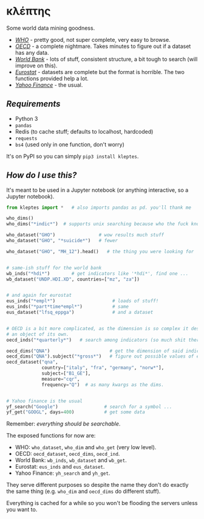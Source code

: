 κλέπτης
=======

Some world data mining goodness.

* *[WHO](http://who.int/en/)* - pretty good, not super complete, very easy
to browse.
* *[OECD](https://www.oecd.org/)* - a complete nightmare. Takes minutes
to figure out if a dataset has any data.
* *[World Bank](http://www.worldbank.org/)* - lots of stuff, consistent
structure, a bit tough to search (will improve on this).
* *[Eurostat](http://ec.europa.eu/eurostat)* - datasets are complete but the
format is horrible. The two functions provided help a lot.
* *[Yahoo Finance](https://finance.yahoo.com/)* - the usual.

*Requirements*
--------------

* Python 3
* `pandas`
* Redis (to cache stuff; defaults to localhost, hardcoded)
* `requests`
* `bs4` (used only in one function, don't worry)

It's on PyPI so you can simply `pip3 install kleptes`.

*How do I use this?*
--------------------

It's meant to be used in a Jupyter notebook (or anything interactive,
so a Jupyter notebook).

```python
from kleptes import *   # also imports pandas as pd. you'll thank me

who_dims()
who_dims("*indic*")  # supports unix searching because who the fuck knows regexps?

who_dataset("GHO")                # wow results much stuff
who_dataset("GHO", "*suicide*")   # fewer

who_dataset("GHO", "MH_12").head()   # the thing you were looking for


# same-ish stuff for the world bank
wb_inds("*hdi*")        # get indicators like '*hdi*', find one ...
wb_dataset("UNDP.HDI.XD", countries=["mz", "za"])


# and again for eurostat
eus_inds("*empl*")                     # loads of stuff!
eus_inds("*part*time*empl*")           # same
eus_dataset("lfsq_eppga")              # and a dataset


# OECD is a bit more complicated, as the dimension is so complex it deserves
# an object of its own.
oecd_inds("*quarterly*")   # search among indicators (so much shit there)

oecd_dims("QNA")                      # get the dimension of said indicator
oecd_dims("QNA").subject("*gross*")   # figure out possible values of each field
oecd_dataset("qna",
             country=["italy", "fra", "germany", "norw*"],
             subject=["B1_GE"],
             measure="cqr",
             frequency="Q")  # as many kwargs as the dims.


# Yahoo finance is the usual
yf_search("Google")                 # search for a symbol ...
yf_get("GOOGL", days=400)           # get some data
```

Remember: *everything should be searchable*.

The exposed functions for now are:

* WHO: `who_dataset`, `who_dim` and `who_get` (very low level).
* OECD: `oecd_dataset`, `oecd_dims`, `oecd_ind`.
* World Bank: `wb_inds`, `wb_dataset` and `wb_get`.
* Eurostat: `eus_inds` and `eus_dataset`.
* Yahoo Finance: `yh_search` and `yh_get`.

They serve different purposes so despite the name they don't do
exactly the same thing (e.g. `who_dim` and `oecd_dims` do different stuff).

Everything is cached for a while so you won't be flooding the servers
unless you want to.

